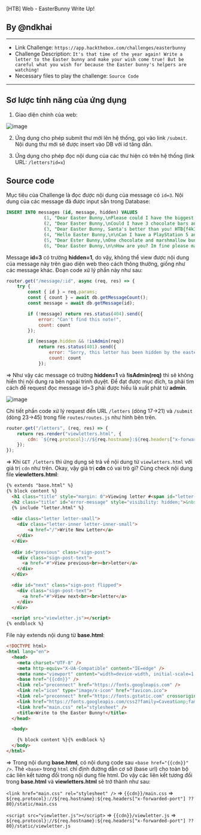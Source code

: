 [HTB] Web - EasterBunny Write Up!
## By @ndkhai
***
* Link Challenge: `https://app.hackthebox.com/challenges/easterbunny`
* Challenge Description: `It's that time of the year again! Write a letter to the Easter bunny and make your wish come true! But be careful what you wish for because the Easter bunny's helpers are watching!`
* Necessary files to play the challenge: `Source Code`
***
## Sơ lược tính năng của ứng dụng
1. Giao diện chính của web:

 ![image](https://github.com/nguyenkhai98/writeup/assets/51147179/a90bf878-f7ca-4bcc-9078-f447450f0a87)

2. Ứng dụng cho phép submit thư mới lên hệ thống, gọi vào link `/submit`. Nội dung thư mới sẽ được insert vào DB với id tăng dần.

3. Ứng dụng cho phép đọc nội dung của các thư hiện có trên hệ thống (link URL: `/letters?id=x`)

## Source code

Mục tiêu của Challenge là đọc được nội dung của message có `id=3`. Nội dung của các message đã được input sẵn trong Database:
```sql
INSERT INTO messages (id, message, hidden) VALUES
              (1, "Dear Easter Bunny,\nPlease could I have the biggest easter egg you have?\n\nThank you\nGeorge", 0),
              (2, "Dear Easter Bunny,\nCould I have 3 chocolate bars and 2 easter eggs please!\nYours sincerly, Katie", 0),
              (3, "Dear Easter Bunny, Santa's better than you! HTB{f4k3_fl4g_f0r_t3st1ng}", 1),
              (4, "Hello Easter Bunny,\n\nCan I have a PlayStation 5 and a chocolate chick??", 0),
              (5, "Dear Ester Bunny,\nOne chocolate and marshmallow bunny please\n\nLove from Milly", 0),
              (6, "Dear Easter Bunny,\n\nHow are you? Im fine please may I have 31 chocolate bunnies\n\nThank you\nBeth", 0);
```

Message **id=3** có trường **hidden=1**, do vậy, không thể view được nội dung của message này trên giao diện web theo cách thông thường, giống như các message khác. Đoạn code xử lý phần này như sau:

```javascript
router.get("/message/:id", async (req, res) => {
    try {
        const { id } = req.params;
        const { count } = await db.getMessageCount();
        const message = await db.getMessage(id);

        if (!message) return res.status(404).send({
            error: "Can't find this note!",
            count: count
        });

        if (message.hidden && !isAdmin(req))
            return res.status(401).send({
                error: "Sorry, this letter has been hidden by the easter bunny's helpers!",
                count: count
            });
```

=> Như vậy các message có trường **hidden=1** và **!isAdmin(req)** thì sẽ không hiển thị nội dung ra bên ngoài trình duyệt. Để đạt được mục đích, ta phải tìm cách để request đọc message id=3 phải được hiểu là xuất phát từ **admin**.




![image](https://github.com/nguyenkhai98/writeup/assets/51147179/4931f70f-d3b8-4d38-9e3c-96ae64808372)

Chi tiết phần code xử lý request đến URL `/letters` (dòng 17->21) và `/submit` (dòng 23->45) trong file `routes/routes.js` như hình bên trên.

```javascript
router.get("/letters", (req, res) => {
    return res.render("viewletters.html", {
        cdn: `${req.protocol}://${req.hostname}:${req.headers["x-forwarded-port"] ?? 80}/static/`,
    });
});
```

=> Khi `GET /letters` thì ứng dụng sẽ trả về nội dung từ `viewletters.html` với giá trị `cdn` như trên. Okay, vậy giá trị **cdn** có vai trò gì?
Cùng check nội dung file **viewletters.html**:

```html
{% extends "base.html" %}
{% block content %}
  <h1 class="title" style="margin: 0">Viewing letter #<span id="letter-id">1</span></h1>
  <h2 class="title" id="error-message" style="visibility: hidden;">&nbsp;</h2>
  {% include "letter.html" %}
  
  <div class="letter letter-small">
    <div class="letter-inner letter-inner-small">
        <a href="/">Write New Letter</a>
    </div>
  </div>
  
  <div id="previous" class="sign-post">
    <div class="sign-post-text">
      <a href="#">View previous<br><br>letter</a>
    </div>
  </div>

  <div id="next" class="sign-post flipped">
    <div class="sign-post-text">
      <a href="#">View next<br><br>letter</a>
    </div>
  </div>

  <script src="viewletter.js"></script>
{% endblock %}
```

File này extends nội dung từ **base.html**:

```html
<!DOCTYPE html>
<html lang="en">
  <head>
    <meta charset="UTF-8" />
    <meta http-equiv="X-UA-Compatible" content="IE=edge" />
    <meta name="viewport" content="width=device-width, initial-scale=1.0" />
    <base href="{{cdn}}" />
    <link rel="preconnect" href="https://fonts.googleapis.com" />
    <link rel="icon" type="image/x-icon" href="favicon.ico">
    <link rel="preconnect" href="https://fonts.gstatic.com" crossorigin="" />
    <link href="https://fonts.googleapis.com/css2?family=Caveat&amp;family=Secular+One&amp;display=swap" rel="stylesheet" />
    <link href="main.css" rel="stylesheet" />
    <title>Write to the Easter Bunny!</title>
  </head>

  <body>

    {% block content %}{% endblock %}
  </body>
</html>
```
=> Trong nội dung **base.html**, có nội dung code sau `<base href="{{cdn}}" />`. Thẻ `<base>` trong `html` chỉ định đường dẫn cơ sở (base url) cho toàn bộ các liên kết tương đối trong nội dung file html. Do vậy các liên kết tương đối trong **base.html** và **viewletters.html** sẽ trở thành như sau:

`<link href="main.css" rel="stylesheet" />` => `{{cdn}}/main.css` => `${req.protocol}://${req.hostname}:${req.headers["x-forwarded-port"] ?? 80}/static/main.css`

`<script src="viewletter.js"></script>` => `{{cdn}}/viewletter.js` => `${req.protocol}://${req.hostname}:${req.headers["x-forwarded-port"] ?? 80}/static/viewletter.js`

